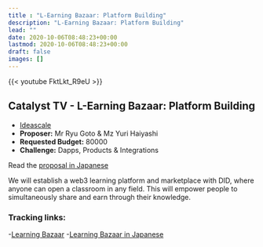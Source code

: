 ```yaml
---
title : "L-Earning Bazaar: Platform Building"
description: "L-Earning Bazaar: Platform Building"
lead: ""
date: 2020-10-06T08:48:23+00:00
lastmod: 2020-10-06T08:48:23+00:00
draft: false
images: []
---
```


{{<  youtube FktLkt_R9eU >}}

## Catalyst TV - L-Earning Bazaar: Platform Building

- [Ideascale](https://cardano.ideascale.com/c/idea/420827)
- **Proposer:** Mr Ryu Goto & Mz Yuri Haiyashi
- **Requested Budget:** 80000
- **Challenge:** Dapps, Products & Integrations

Read the [proposal in Japanese](https://docs.google.com/document/d/12VEdNcTaieAi2Y7Al1wbvVk6l0jFns7o67CkWm5NQgc/edit)

We will establish a web3 learning platform and marketplace with DID, where anyone can open a classroom in any field. This will empower people to simultaneously share and earn through their knowledge.

### Tracking links:

-[Learning Bazaar](https://www.canva.com/design/DAFETPbLbMU/u_adNipEF7lzjMBRrCjPFQ/view?utm_content=DAFETPbLbMU&utm_campaign=designshare&utm_medium=link&utm_source=publishsharelink)
-[Learning Bazaar in Japanese](https://www.canva.com/design/DAFFCcWs-hE/54g1QUqDm039aW-jSV_9YA/view)

